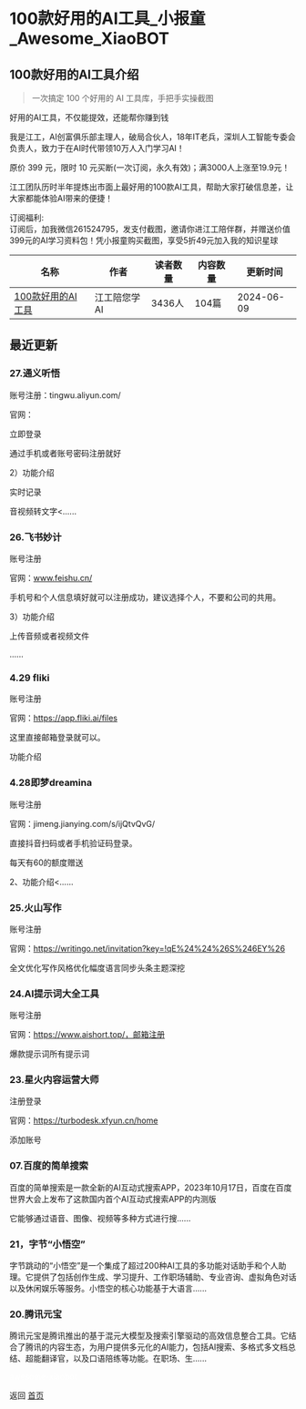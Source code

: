 # 100款好用的AI工具_小报童_Awesome_XiaoBOT

## 100款好用的AI工具介绍
> 一次搞定 100 个好用的 AI 工具库，手把手实操截图    
    
好用的AI工具，不仅能提效，还能帮你赚到钱    
    
我是江工，AI创富俱乐部主理人，破局合伙人，18年IT老兵，深圳人工智能专委会负责人，致力于在AI时代带领10万人入门学习AI！    
    
原价 399 元，限时 10 元买断(一次订阅，永久有效)；满3000人上涨至19.9元！    
    
江工团队历时半年提炼出市面上最好用的100款AI工具，帮助大家打破信息差，让大家都能体验AI带来的便捷！    
    
订阅福利:  
订阅后，加我微信261524795，发支付截图，邀请你进江工陪伴群，并赠送价值399元的AI学习资料包！凭小报童购买截图，享受5折49元加入我的知识星球  
  


|名称|作者|读者数量|内容数量|更新时间|
|---|---|---|---|---|
|[100款好用的AI工具](https://xiaobot.net/p/Jiang-AIGC?refer=9c3f1c95-a052-465a-9902-f6d75080262a)|江工陪您学AI|3436人|104篇|2024-06-09|

## 最近更新
### 27.通义听悟

账号注册：tingwu.aliyun.com/

官网：

立即登录

通过手机或者账号密码注册就好

2）功能介绍

实时记录

音视频转文字<......

### 26.飞书妙计

账号注册

官网：www.feishu.cn/

手机号和个人信息填好就可以注册成功，建议选择个人，不要和公司的共用。

3）功能介绍

上传音频或者视频文件

......

### 4.29 fliki

账号注册

官网：https://app.fliki.ai/files

这里直接邮箱登录就可以。

功能介绍

### 4.28即梦dreamina

账号注册

官网：jimeng.jianying.com/s/ijQtvQvG/

直接抖音扫码或者手机验证码登录。

每天有60的额度赠送

2、功能介绍<......

### 25.火山写作

账号注册

官网：https://writingo.net/invitation?key=!qE%24%24%26S%246EY%26

全文优化写作风格优化幅度语言同步头条主题深挖

### 24.AI提示词大全工具

账号注册

官网：https://www.aishort.top/，邮箱注册

爆款提示词所有提示词

### 23.星火内容运营大师

注册登录

官网：https://turbodesk.xfyun.cn/home

添加账号

### 07.百度的简单搜索

百度的简单搜索是一款全新的AI互动式搜索APP，2023年10月17日，百度在百度世界大会上发布了这款国内首个AI互动式搜索APP的内测版

它能够通过语音、图像、视频等多种方式进行搜......

### 21，字节“小悟空”

字节跳动的“小悟空”是一个集成了超过200种AI工具的多功能对话助手和个人助理。它提供了包括创作生成、学习提升、工作职场辅助、专业咨询、虚拟角色对话以及休闲娱乐等服务。小悟空的核心功能基于大语言......

### 20.腾讯元宝

腾讯元宝是腾讯推出的基于混元大模型及搜索引擎驱动的高效信息整合工具。它结合了腾讯的内容生态，为用户提供多元化的AI能力，包括AI搜索、多格式多文档总结、超能翻译官，以及口语陪练等功能。在职场、生......


<a href="https://github.com/Reno9527/awesome-xiaobot" style="color: white; text-decoration: none;">awesome-xiaobot</a>

返回 [首页](../README.md)

